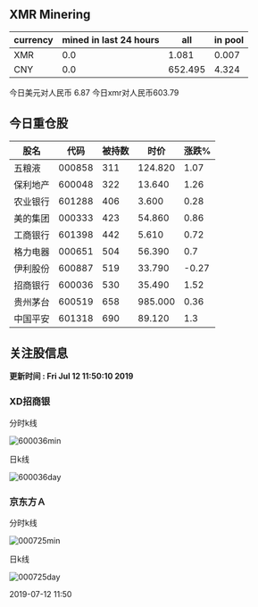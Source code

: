 ## XMR Minering

|currency|mined in last 24 hours|all|in pool|
|---|---|---|---|
|XMR|0.0|1.081|0.007|
|CNY|0.0|652.495|4.324|

今日美元对人民币 6.87	今日xmr对人民币603.79


## 今日重仓股 

|股名|代码|被持数|时价|涨跌%|
|---|---|---|---|---|
|五粮液|000858|311|124.820|1.07|
|保利地产|600048|322|13.640|1.26|
|农业银行|601288|406|3.600|0.28|
|美的集团|000333|423|54.860|0.86|
|工商银行|601398|442|5.610|0.72|
|格力电器|000651|504|56.390|0.7|
|伊利股份|600887|519|33.790|-0.27|
|招商银行|600036|530|35.490|1.52|
|贵州茅台|600519|658|985.000|0.36|
|中国平安|601318|690|89.120|1.3|

## 关注股信息
**更新时间 : Fri Jul 12 11:50:10 2019**
### XD招商银 
分时k线

![600036min](http://image.sinajs.cn/newchart/min/n/sh600036.gif)

日k线

![600036day](http://image.sinajs.cn/newchart/daily/n/sh600036.gif)

### 京东方Ａ 
分时k线

![000725min](http://image.sinajs.cn/newchart/min/n/sz000725.gif)

日k线

![000725day](http://image.sinajs.cn/newchart/daily/n/sz000725.gif)

2019-07-12 11:50